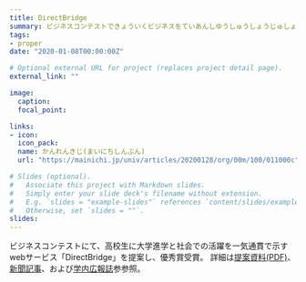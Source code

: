 ```yaml
---
title: DirectBridge
summary: ビジネスコンテストできょういくビジネスをていあんしゆうしゅうしょうじゅしょう
tags:
- proper
date: "2020-01-08T00:00:00Z"

# Optional external URL for project (replaces project detail page).
external_link: ""

image:
  caption: 
  focal_point: 

links:
- icon: 
  icon_pack: 
  name: かんれんきじ(まいにちしんぶん)
  url: "https://mainichi.jp/univ/articles/20200128/org/00m/100/011000c"

# Slides (optional).
#   Associate this project with Markdown slides.
#   Simply enter your slide deck's filename without extension.
#   E.g. `slides = "example-slides"` references `content/slides/example-slides.md`.
#   Otherwise, set `slides = ""`.
slides: 
---
```



ビジネスコンテストにて、高校生に大学進学と社会での活躍を一気通貫で示すwebサービス「DirectBridge」を提案し、優秀賞受賞。
詳細は<a href="directbridge.pdf">提案資料(PDF)</a>、<a href="https://mainichi.jp/univ/articles/20200128/org/00m/100/011000c">新聞記事</a>、および<a href="quarterly-bizcon.pdf">学内広報誌</a>参参照。